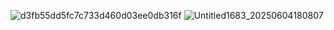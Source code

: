 ![d3fb55dd5fc7c733d460d03ee0db316f](https://github.com/user-attachments/assets/131fa3dd-be1d-44ec-bab6-74053c8efbb0)
![Untitled1683_20250604180807](https://github.com/user-attachments/assets/e645d530-a5fc-4394-963b-ff97f28ef0eb)

<!--
**algaion/algaion** is a ✨ _special_ ✨ repository because its `README.md` (this file) appears on your GitHub profile.

Here are some ideas to get you started:

- 🔭 I’m currently working on ...
- 🌱 I’m currently learning ...
- 👯 I’m looking to collaborate on ...
- 🤔 I’m looking for help with ...
- 💬 Ask me about ...
- 📫 How to reach me: ...
- 😄 Pronouns: ...
- ⚡ Fun fact: ...
-->
